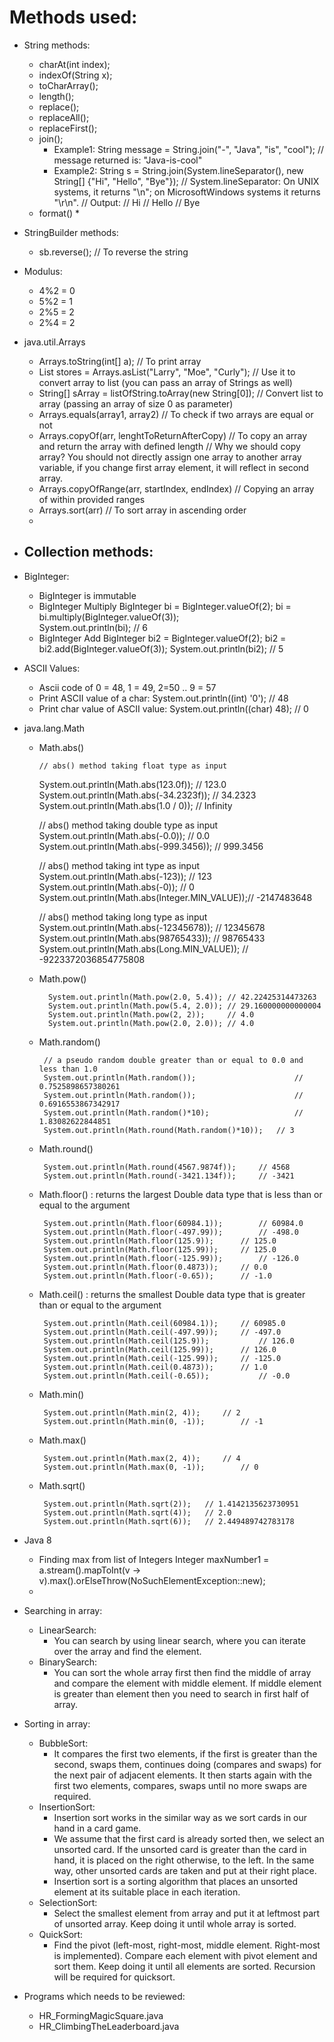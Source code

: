 # Methods used:

* String methods:
	- charAt(int index);
	- indexOf(String x);
	- toCharArray();
	- length();
	- replace();
	- replaceAll();
	- replaceFirst();
	- join();
		* Example1:
			String message = String.join("-", "Java", "is", "cool");
     		// message returned is: "Java-is-cool"
		* Example2:
			String s = String.join(System.lineSeparator(), new String[] {"Hi", "Hello", "Bye"});
			// System.lineSeparator: On UNIX systems, it returns "\n"; on MicrosoftWindows systems it returns "\r\n".
			// Output: 
			// Hi
			// Hello
			// Bye
	- format()
		* 

* StringBuilder methods:
	- sb.reverse();	// To reverse the string

* Modulus:
	- 4%2 = 0
	- 5%2 = 1
	- 2%5 = 2
	- 2%4 = 2

* java.util.Arrays
	- Arrays.toString(int[] a); // To print array
	- List<String> stores = Arrays.asList("Larry", "Moe", "Curly"); // Use it to convert array to list (you can pass an array of Strings as well)
	- String[] sArray = listOfString.toArray(new String[0]);	// Convert list to array (passing an array of size 0 as parameter)
	- Arrays.equals(array1, array2) // To check if two arrays are equal or not
	- Arrays.copyOf(arr, lenghtToReturnAfterCopy)	// To copy an array and return the array with defined length // Why we should copy array? You should not directly assign one array to another array variable, if you change first array element, it will reflect in second array.
	- Arrays.copyOfRange(arr, startIndex, endIndex) // Copying an array of within provided ranges
	- Arrays.sort(arr)	// To sort array in ascending order
	- 

* Collection methods:
	-  
	
* BigInteger:
	- BigInteger is immutable
	- BigInteger Multiply
		BigInteger bi = BigInteger.valueOf(2);
		bi = bi.multiply(BigInteger.valueOf(3));		
		System.out.println(bi); // 6
	- BigInteger Add
		BigInteger bi2 = BigInteger.valueOf(2);
		bi2 = bi2.add(BigInteger.valueOf(3));
		System.out.println(bi2); // 5

* ASCII Values:
	- Ascii code of 0 = 48, 1 = 49, 2=50 .. 9 = 57
	- Print ASCII value of a char: System.out.println((int) '0');  // 48
	- Print char value of ASCII value: System.out.println((char) 48);	 // 0

* java.lang.Math
    - Math.abs()	
	
		  // abs() method taking float type as input 
        System.out.println(Math.abs(123.0f)); 				// 123.0
        System.out.println(Math.abs(-34.2323f)); 			// 34.2323	
        System.out.println(Math.abs(1.0 / 0)); 			// Infinity
  
        // abs() method taking double type as input 
        System.out.println(Math.abs(-0.0)); 				// 0.0
        System.out.println(Math.abs(-999.3456)); 			// 999.3456
  
        // abs() method taking int type as input 
        System.out.println(Math.abs(-123)); 				// 123
        System.out.println(Math.abs(-0)); 					// 0
        System.out.println(Math.abs(Integer.MIN_VALUE));// -2147483648
  
        // abs() method taking long type as input 
        System.out.println(Math.abs(-12345678)); 			// 12345678
        System.out.println(Math.abs(98765433)); 			// 98765433
        System.out.println(Math.abs(Long.MIN_VALUE)); 	// -9223372036854775808
        
    - Math.pow()
    
	    	System.out.println(Math.pow(2.0, 5.4)); // 42.22425314473263
			System.out.println(Math.pow(5.4, 2.0));	// 29.160000000000004
			System.out.println(Math.pow(2, 2));		// 4.0
			System.out.println(Math.pow(2.0, 2.0));	// 4.0
			
	 - Math.random()
	 		
	 		// a pseudo random double greater than or equal to 0.0 and less than 1.0
			System.out.println(Math.random());						// 0.7525898657380261
			System.out.println(Math.random());						// 0.6916553867342917
			System.out.println(Math.random()*10);					// 1.83082622844851
			System.out.println(Math.round(Math.random()*10));	// 3
		
	 - Math.round()
	 	
	 		System.out.println(Math.round(4567.9874f));		// 4568
			System.out.println(Math.round(-3421.134f));		// -3421
		
	 - Math.floor() : returns the largest Double data type that is less than or equal to the argument
	 	
	 		System.out.println(Math.floor(60984.1));		// 60984.0
			System.out.println(Math.floor(-497.99));		// -498.0
			System.out.println(Math.floor(125.9));		// 125.0
			System.out.println(Math.floor(125.99));		// 125.0
			System.out.println(Math.floor(-125.99));		// -126.0
			System.out.println(Math.floor(0.4873));		// 0.0
			System.out.println(Math.floor(-0.65));		// -1.0

	 - Math.ceil() : returns the smallest Double data type that is greater than or equal to the argument
	 		
	 		System.out.println(Math.ceil(60984.1));		// 60985.0
			System.out.println(Math.ceil(-497.99));		// -497.0
			System.out.println(Math.ceil(125.9));			// 126.0
			System.out.println(Math.ceil(125.99));		// 126.0
			System.out.println(Math.ceil(-125.99));		// -125.0
			System.out.println(Math.ceil(0.4873));		// 1.0
			System.out.println(Math.ceil(-0.65));			// -0.0
	
	 - Math.min()
	 		
	 		System.out.println(Math.min(2, 4));		// 2
			System.out.println(Math.min(0, -1));		// -1
			
	 - Math.max()
	 		
	 		System.out.println(Math.max(2, 4));		// 4
			System.out.println(Math.max(0, -1));		// 0
			
	 - Math.sqrt()
	 		
	 		System.out.println(Math.sqrt(2));	// 1.4142135623730951
			System.out.println(Math.sqrt(4));	// 2.0
			System.out.println(Math.sqrt(6));	// 2.449489742783178

* Java 8 
	- Finding max from list of Integers
		Integer maxNumber1 = a.stream().mapToInt(v -> v).max().orElseThrow(NoSuchElementException::new);
	- 

* Searching in array:
	- LinearSearch:
		* You can search by using linear search, where you can iterate over the array and find the element.
	- BinarySearch: 
		* You can sort the whole array first then find the middle of array and compare the element with middle element. If middle element is greater than element then you need to search in first half of array.
	
* Sorting in array:
	- BubbleSort: 
		* It compares the first two elements, if the first is greater than the second, swaps them, continues doing (compares and swaps) for the next pair of adjacent elements. It then starts again with the first two elements, compares, swaps until no more swaps are required.
	- InsertionSort: 
		* Insertion sort works in the similar way as we sort cards in our hand in a card game.
		* We assume that the first card is already sorted then, we select an unsorted card. If the unsorted card is greater than the card in hand, it is placed on the right otherwise, to the left. In the same way, other unsorted cards are taken and put at their right place.
		* Insertion sort is a sorting algorithm that places an unsorted element at its suitable place in each iteration.
	- SelectionSort: 
		* Select the smallest element from array and put it at leftmost part of unsorted array. Keep doing it until whole array is sorted.
	- QuickSort: 
		* Find the pivot (left-most, right-most, middle element. Right-most is implemented). Compare each element with pivot element and sort them. Keep doing it until all elements are sorted. Recursion will be required for quicksort.
	
* Programs which needs to be reviewed:
	- HR_FormingMagicSquare.java
	- HR_ClimbingTheLeaderboard.java	 